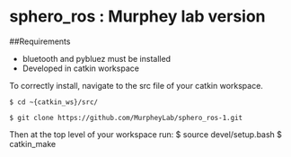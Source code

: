 # sphero_ros : Murphey lab version
##Requirements
 - bluetooth and pybluez must be installed
 - Developed in catkin workspace

To correctly install, navigate to the src file of your catkin workspace.

    $ cd ~{catkin_ws}/src/

    $ git clone https://github.com/MurpheyLab/sphero_ros-1.git

Then at the top level of your workspace run: 
    $ source devel/setup.bash
    $ catkin_make




